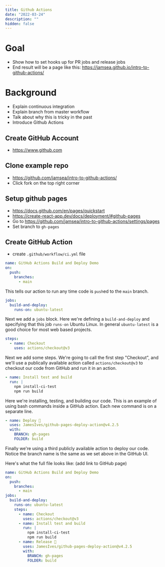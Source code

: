 ```yaml
---
title: Github Actions
date: "2022-03-24"
description: ""
hidden: false
---
```


# Goal

- Show how to set hooks up for PR jobs and release jobs
- End result will be a page like this: https://jamsea.github.io/intro-to-github-actions/

# Background

- Explain continuous integration
- Explain branch from master workflow
- Talk about why this is tricky in the past
- Introduce Github Actions

## Create GitHub Account

- https://www.github.com

## Clone example repo

- https://github.com/jamsea/intro-to-github-actions/
- Click fork on the top right corner

## Setup github pages

- https://docs.github.com/en/pages/quickstart
- https://create-react-app.dev/docs/deployment/#github-pages
- Go to https://github.com/jamsea/intro-to-github-actions/settings/pages
- Set branch to `gh-pages`

## Create GitHub Action

- create `.github/workflow/ci.yml` file

```yml
name: GitHub Actions Build and Deploy Demo
on:
  push:
    branches:
      - main
```

This tells our action to run any time code is `push`ed to the `main` branch.

```yml
jobs:
  build-and-deploy:
    runs-on: ubuntu-latest
```

Next we add a `jobs` block. Here we're defining a `build-and-deploy` and specifying that this job `runs-on` Ubuntu Linux. In general `ubuntu-latest` is a good choice for most web based projects.

```yml
steps:
  - name: Checkout
    uses: actions/checkout@v3
```

Next we add some steps. We're going to call the first step "Checkout", and we'll use a publically available action called `actions/checkout@v3` to checkout our code from GitHub and run it in an action.

```yml
- name: Install test and build
  run: |
    npm install-ci-test
    npm run build
```

Here we're installing, testing, and building our code. This is an example of using bash commands inside a GitHub action. Each new command is on a separate line.

```yml
- name: Deploy 🚀
  uses: JamesIves/github-pages-deploy-action@v4.2.5
  with:
    BRANCH: gh-pages
    FOLDER: build
```

Finally we're using a third publicly available action to deploy our code. Notice the branch name is the same as we set above in the GitHub UI.

Here's what the full file looks like: (add link to GitHub page)

```yml
name: GitHub Actions Build and Deploy Demo
on:
  push:
    branches:
      - main
jobs:
  build-and-deploy:
    runs-on: ubuntu-latest
    steps:
      - name: Checkout
        uses: actions/checkout@v3
      - name: Install test and build
        run: |
          npm install-ci-test
          npm run build
      - name: Release 🚀
        uses: JamesIves/github-pages-deploy-action@v4.2.5
        with:
          BRANCH: gh-pages
          FOLDER: build
```
